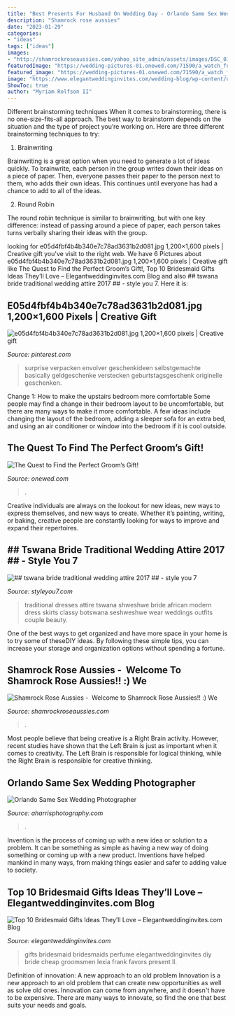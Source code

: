 ```yaml
---
title: "Best Presents For Husband On Wedding Day - Orlando Same Sex Wedding Photographer"
description: "Shamrock rose aussies"
date: "2023-01-29"
categories:
- "ideas"
tags: ["ideas"]
images:
- "http://shamrockroseaussies.com/yahoo_site_admin/assets/images/DSC_0182.176182350_std.JPG"
featuredImage: "https://wedding-pictures-01.onewed.com/71590/a_watch_for_the_groom__full.jpg"
featured_image: "https://wedding-pictures-01.onewed.com/71590/a_watch_for_the_groom__full.jpg"
image: "https://www.elegantweddinginvites.com/wedding-blog/wp-content/uploads/2015/07/perfume-scents-for-bridemaid-gifts-ideas.jpg"
ShowToc: true
author: "Myriam Rolfson II"
---
```



Different brainstorming techniques
When it comes to brainstorming, there is no one-size-fits-all approach. The best way to brainstorm depends on the situation and the type of project you’re working on. Here are three different brainstorming techniques to try:
1. Brainwriting

Brainwriting is a great option when you need to generate a lot of ideas quickly. To brainwrite, each person in the group writes down their ideas on a piece of paper. Then, everyone passes their paper to the person next to them, who adds their own ideas. This continues until everyone has had a chance to add to all of the ideas.

2. Round Robin

The round robin technique is similar to brainwriting, but with one key difference: instead of passing around a piece of paper, each person takes turns verbally sharing their ideas with the group.

	

		
looking for e05d4fbf4b4b340e7c78ad3631b2d081.jpg 1,200×1,600 pixels | Creative gift you've visit to the right web. We have 6 Pictures about e05d4fbf4b4b340e7c78ad3631b2d081.jpg 1,200×1,600 pixels | Creative gift like The Quest to Find the Perfect Groom’s Gift!, Top 10 Bridesmaid Gifts Ideas They’ll Love – Elegantweddinginvites.com Blog and also ## tswana bride traditional wedding attire 2017 ## - style you 7. Here it is:
		
    
## E05d4fbf4b4b340e7c78ad3631b2d081.jpg 1,200×1,600 Pixels | Creative Gift

<img loading=lazy src="http://media-cache-ak0.pinimg.com/1200x/e0/5d/4f/e05d4fbf4b4b340e7c78ad3631b2d081.jpg" onerror="this.onerror=null;this.src='https://tse3.mm.bing.net/th?id=OIP.djD78dbmK0Ae4YdwtfN9HgHaJ4&amp;pid=15.1';" alt="e05d4fbf4b4b340e7c78ad3631b2d081.jpg 1,200×1,600 pixels | Creative gift">

_Source: pinterest.com_

>surprise verpacken envolver geschenkideen selbstgemachte basically geldgeschenke verstecken geburtstagsgeschenk originelle geschenken. 

	

Change 1: How to make the upstairs bedroom more comfortable
Some people may find a change in their bedroom layout to be uncomfortable, but there are many ways to make it more comfortable. A few ideas include changing the layout of the bedroom, adding a sleeper sofa for an extra bed, and using an air conditioner or window into the bedroom if it is cool outside.

    
## The Quest To Find The Perfect Groom’s Gift!

<img loading=lazy src="https://wedding-pictures-01.onewed.com/71590/a_watch_for_the_groom__full.jpg" onerror="this.onerror=null;this.src='https://tse1.mm.bing.net/th?id=OIP._oUgAM9OhRMYvqR0xnY3SAHaLH&amp;pid=15.1';" alt="The Quest to Find the Perfect Groom’s Gift!">

_Source: onewed.com_

>. 

	

Creative individuals are always on the lookout for new ideas, new ways to express themselves, and new ways to create. Whether it’s painting, writing, or baking, creative people are constantly looking for ways to improve and expand their repertoires.

    
## ## Tswana Bride Traditional Wedding Attire 2017 ## - Style You 7

<img loading=lazy src="https://lh3.googleusercontent.com/-roqmcXrFjr4/V8u1NpPMxXI/AAAAAAABjHQ/qcP719CucC0/s0/e5c1b6384d79e205ba30dc378887132d.jpg" onerror="this.onerror=null;this.src='https://tse1.mm.bing.net/th?id=OIP.Bonu7da-sS00F8H49N41GAHaNK&amp;pid=15.1';" alt="## tswana bride traditional wedding attire 2017 ## - style you 7">

_Source: styleyou7.com_

>traditional dresses attire tswana shweshwe bride african modern dress skirts classy botswana seshweshwe wear weddings outfits couple beauty. 

	

One of the best ways to get organized and have more space in your home is to try some of theseDIY ideas. By following these simple tips, you can increase your storage and organization options without spending a fortune.

    
## Shamrock Rose Aussies - ﻿﻿﻿ Welcome To Shamrock Rose Aussies!! :) We

<img loading=lazy src="http://shamrockroseaussies.com/yahoo_site_admin/assets/images/DSC_0182.176182350_std.JPG" onerror="this.onerror=null;this.src='https://tse3.mm.bing.net/th?id=OIP.HDHGJkzPJtIG_i2g8s4Z3gHaFQ&amp;pid=15.1';" alt="Shamrock Rose Aussies - ﻿﻿﻿ Welcome to Shamrock Rose Aussies!! :) We">

_Source: shamrockroseaussies.com_

>. 

	

Most people believe that being creative is a Right Brain activity. However, recent studies have shown that the Left Brain is just as important when it comes to creativity. The Left Brain is responsible for logical thinking, while the Right Brain is responsible for creative thinking.

    
## Orlando Same Sex Wedding Photographer

<img loading=lazy src="https://aharrisphotography.com/wp-content/uploads/2018/01/Orlando-Same-Sex-Wedding-Photographer-Winter-Park-0018.jpg" onerror="this.onerror=null;this.src='https://tse3.mm.bing.net/th?id=OIP.qmgSSWu0L_jBYsBWLJNloQHaLG&amp;pid=15.1';" alt="Orlando Same Sex Wedding Photographer">

_Source: aharrisphotography.com_

>. 

	

Invention is the process of coming up with a new idea or solution to a problem. It can be something as simple as having a new way of doing something or coming up with a new product. Inventions have helped mankind in many ways, from making things easier and safer to adding value to society.

    
## Top 10 Bridesmaid Gifts Ideas They’ll Love – Elegantweddinginvites.com Blog

<img loading=lazy src="https://www.elegantweddinginvites.com/wedding-blog/wp-content/uploads/2015/07/perfume-scents-for-bridemaid-gifts-ideas.jpg" onerror="this.onerror=null;this.src='https://tse3.mm.bing.net/th?id=OIP.lvAu7yHm4xA6GAox8CxDBgHaMW&amp;pid=15.1';" alt="Top 10 Bridesmaid Gifts Ideas They’ll Love – Elegantweddinginvites.com Blog">

_Source: elegantweddinginvites.com_

>gifts bridesmaid bridesmaids perfume elegantweddinginvites diy bride cheap groomsmen lexia frank favors present ll. 

	

Definition of innovation: A new approach to an old problem
Innovation is a new approach to an old problem that can create new opportunities as well as solve old ones. Innovation can come from anywhere, and it doesn't have to be expensive. There are many ways to innovate, so find the one that best suits your needs and goals.

